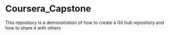 # Coursera_Capstone
This repository is a demonstration of how to create a Git hub repository and how to share it with others
